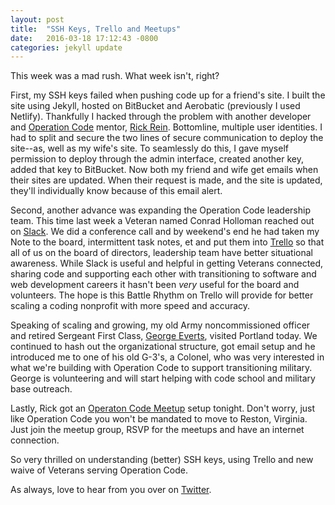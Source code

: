 ```yaml
---
layout: post
title:  "SSH Keys, Trello and Meetups"
date:   2016-03-18 17:12:43 -0800
categories: jekyll update
---
```


This week was a mad rush. What week isn't, right?

First, my SSH keys failed when pushing code up for a friend's site. I built the site using Jekyll, hosted on BitBucket and Aerobatic (previously I used Netlify). Thankfully I hacked through the problem with another developer and [Operation Code](http://operationcode.org) mentor, [Rick Rein](http://rickre.in/). Bottomline, multiple user identities. I had to split and secure the two lines of secure communication to deploy the site--as, well as my wife's site. To seamlessly do this, I gave myself permission to deploy through the admin interface, created another key, added that key to BitBucket. Now both my friend and wife get emails when their sites are updated. When their request is made, and the site is updated, they'll individually know because of this email alert.

Second, another advance was expanding the Operation Code leadership team. This time last week a Veteran named Conrad Holloman reached out on [Slack](https://slack.com/). We did a conference call and by weekend's end he had taken my Note to the board, intermittent task notes, et and put them into [Trello](http://trello.com) so that all of us on the board of directors, leadership team have better situational awareness. While Slack is useful and helpful in getting Veterans connected, sharing code and supporting each other with transitioning to software and web development careers it hasn't been <i>very</i> useful for the board and volunteers. The hope is this Battle Rhythm on Trello will provide for better scaling a coding nonprofit with more speed and accuracy.

Speaking of scaling and growing, my old Army noncommissioned officer and retired Sergeant First Class, [George Everts](https://www.instagram.com/p/5kfVhDRUnq/?taken-by=davidcmolina), visited Portland today. We continued to hash out the organizational structure, got email setup and he introduced me to one of his old G-3's, a Colonel, who was very interested in what we're building with Operation Code to support transitioning military. George is volunteering and will start helping with code school and military base outreach.

Lastly, Rick got an [Operaton Code Meetup](http://meetup.com/operationcode) setup tonight. Don't worry, just like Operation Code you won't be mandated to move to Reston, Virginia. Just join the meetup group, RSVP for the meetups and have an internet connection.

So very thrilled on understanding (better) SSH keys, using Trello and new waive of Veterans serving Operation Code.

As always, love to hear from you over on [Twitter](http://twitter.com/davidcmolina).
